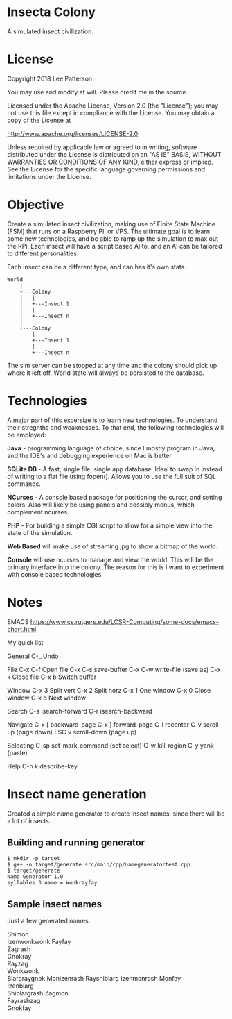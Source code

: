 # Insecta Colony
A simulated insect civilization. 


# License
Copyright 2018 Lee Patterson

You may use and modify at will. Please credit me in the source.

Licensed under the Apache License, Version 2.0 (the "License");
you may not use this file except in compliance with the License.
You may obtain a copy of the License at

   http://www.apache.org/licenses/LICENSE-2.0

Unless required by applicable law or agreed to in writing, software
distributed under the License is distributed on an "AS IS" BASIS,
WITHOUT WARRANTIES OR CONDITIONS OF ANY KIND, either express or implied.
See the License for the specific language governing permissions and
limitations under the License.


# Objective 
Create a simulated insect civilization, making use of Finite State Machine (FSM) that runs on a Raspberry PI, or VPS. 
The ultimate goal is to learn some new technologies, and be able to ramp up the simulation to max out the RPi. Each 
insect will have a script based AI to, and an AI can be tailored to different personalities.

Each insect can be a different type, and can has it's own stats.

    World
        |
        +---Colony
        |   |
        |   +---Insect 1
        |   |
        |   +---Insect n
        |
        +---Colony
            |
            +---Insect 1
            |
            +---Insect n

The sim server can be stopped at any time and the colony should pick up where it left off. World state will always be 
persisted to the database.


# Technologies 
A major part of this excersize is to learn new technologies. To understand their stregnths and weaknesses. To that end, 
the following technologies will be employed:

**Java** - programming language of choice, since I mostly program in Java, and the IDE's and debugging experience on Mac 
is better.

**SQLite DB** - A fast, single file, single app database. Ideal to swap in instead of writing to a flat file using 
fopen(). Allows you to use the full suit of SQL commands. 

**NCurses** - A console based package for positioning the cursor, and setting colors. Also will likely be using panels 
and possibly menus, which complement ncurses.

**PHP** - For building a simple CGI script to allow for a simple view into the state of the simulation.

**Web Based** will make use of streaming jpg to show a bitmap of the world. 

**Console** will use ncurses to manage and view the world. This will be the primary interface into the colony. The 
reason for this is I want to experiment with console based technologies.


# Notes 

EMACS
https://www.cs.rutgers.edu/LCSR-Computing/some-docs/emacs-chart.html

My quick list

General
C-_      Undo

File
C-x C-f  Open file
C-x C-s  save-buffer
C-x C-w  write-file (save as)
C-x k    Close file
C-x b    Switch buffer

Window
C-x 3    Split vert
C-x 2    Split horz
C-x 1    One window
C-x 0    Close window
C-x o    Next window

Search
C-s      isearch-forward
C-r      isearch-backward

Navigate
C-x [    backward-page
C-x ]    forward-page
C-l      recenter
C-v      scroll-up (page down)
ESC v    scroll-down (page up)


Selecting
C-sp     set-mark-command (set select)
C-w      kill-region
C-y      yank (paste)

Help
C-h k    describe-key




# Insect name generation
Created a simple name generator to create insect names, since there will be a lot of insects.

## Building and running generator
```
$ mkdir -p target
$ g++ -o target/generate src/main/cpp/namegeneratortest.cpp
$ target/generate 
Name Generator 1.0
syllables 3 name = Wonkrayfay
```

## Sample insect names 
Just a few generated names.

Shimon      
Izenwonkwonk
Fayfay      
Zagrash     
Gnokray     
Rayzag      
Wonkwonk    
Blargraygnok
Monizenrash 
Rayshiblarg 
Izenmonrash 
Monfay      
Izenblarg   
Shiblargrash
Zagmon      
Fayrashzag  
Gnokfay     


